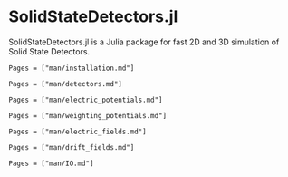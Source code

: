 # SolidStateDetectors.jl

SolidStateDetectors.jl is a Julia package for fast 2D and 3D simulation of Solid State Detectors.

```@contents
Pages = ["man/installation.md"]
```
```@contents
Pages = ["man/detectors.md"]
```
```@contents
Pages = ["man/electric_potentials.md"]
```
```@contents
Pages = ["man/weighting_potentials.md"]
```
```@contents
Pages = ["man/electric_fields.md"]
```
```@contents
Pages = ["man/drift_fields.md"]
```
```@contents
Pages = ["man/IO.md"]
```
